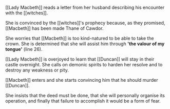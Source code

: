 [[Lady Macbeth]] reads a letter from her husband describing his encounter with the [[witches]].

She is convinced by the [[witches]]'s prophecy because, as they promised, [[Macbeth]] has been made Thane of Cawdor.

She worries that [[Macbeth]] is too kind-natured to be able to take the crown. She is determined that she will assist him through **'the valour of my tongue'** (line 26).

[[Lady Macbeth]] is overjoyed to learn that [[Duncan]] will stay in their castle overnight. She calls on demonic spirits to harden her resolve and to destroy any weakness or pity.

[[Macbeth]] enters and she starts convincing him that he should murder [[Duncan]].

She insists that the deed must be done, that she will personally organise its operation, and finally that failure to accomplish it would be a form of fear.